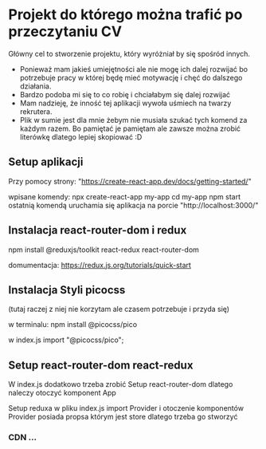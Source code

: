 # Projekt do którego można trafić po przeczytaniu CV
Główny cel to stworzenie projektu, który wyróżniał by się spośród innych. 
- Ponieważ mam jakieś umiejętności ale nie mogę ich dalej rozwijać bo potrzebuje pracy w której będę mieć motywację i chęć do dalszego działania.
- Bardzo podoba mi się to co robię i chciałabym się dalej rozwijać
- Mam nadzieję, że inność tej aplikacji wywoła uśmiech na twarzy rekrutera.
- Plik w sumie jest dla mnie żebym nie musiała szukać tych komend za każdym razem. Bo pamiętać je pamiętam ale zawsze można zrobić literówkę dlatego lepiej skopiować :D 

## Setup aplikacji
Przy pomocy strony: 
"https://create-react-app.dev/docs/getting-started/"

wpisane komendy: 
npx create-react-app my-app
cd my-app
npm start 
ostatnią komendą uruchamia się aplikacja na porcie "http://localhost:3000/"

## Instalacja react-router-dom i redux

npm install @reduxjs/toolkit react-redux react-router-dom

domumentacja: 
https://redux.js.org/tutorials/quick-start
 
## Instalacja Styli picocss 
(tutaj raczej z niej nie korzytam ale czasem potrzebuje i przyda się)

w terminalu:
npm install @picocss/pico

w index.js
import "@picocss/pico";

## Setup react-router-dom react-redux 

W index.js dodatkowo trzeba zrobić 
Setup react-router-dom dlatego naleczy otoczyć komponent App 
<BrowserRouter>
        <App />
</BrowserRouter>

Setup reduxa w pliku index.js import Provider i otoczenie komponentów
<BrowserRouter>
      <Provider store={store}>
        <App />
      </Provider>
    </BrowserRouter>
Provider posiada propsa którym jest store dlatego trzeba go stworzyć
### CDN ...